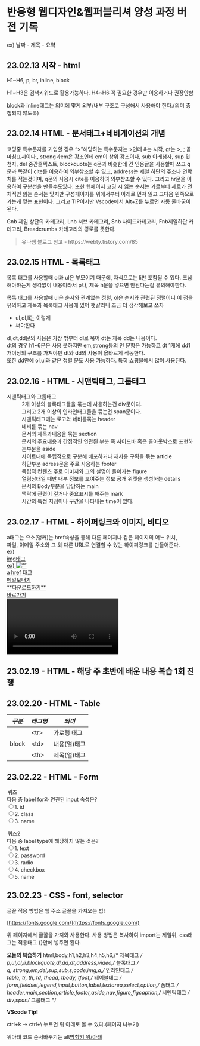 <h1>반응형 웹디자인&웹퍼블리셔 양성 과정 버전 기록</h1>
<p> ex) 날짜 - 제목 - 요약 </p>
<h2> 23.02.13 시작 - html </h2>
<p>H1~H6, p, br, inline, block</p>
<p>H1~H3은 검색키워드로 활용가능하다. H4~H6 꼭 필요한 경우만 이용하거나 권장안함</p>
<p>block과 inline태그는 의미에 맞게 외부/내부 구조로 구성해서 사용해야 한다.(의미 중첩되지 않도록)</p>
<h2> 23.02.14 HTML - 문서태그+네비게이션의 개념 </h2>
<p>코딩중 특수문자를 기입할 경우 “>”해당하는 특수문자는 &gt;인데 &는 시작, gt는 >, ; 끝마침표시이다., strong과em은 강조인데 em이 상위 강조이다, sub 아래첨자, sup 윗첨자, del 중간줄텍스트, blockquote는 q문과 비슷한데 긴 인용글을 사용할때 쓰고 q문과 똑같이 cite를 이용하여 외부참조할 수 있고, address는 제일 하단의 주소나 연락처를 적는것이며, q문의 사용시 cite를 이용하여 외부참조할 수 있다. 그리고 hr문을 이용하여 구분선을 만들수도있다. 또한 웹페이지 코딩 시 읽는 순서는 가로부터 세로가 전체적인 읽는 순서는 맞지만 구성페이지를 위에서부터 아래로 먼저 읽고 그다음 왼쪽으로 가는게 맞는 표현이다. 그리고 TIP이지만 Vscode에서 Alt+Z를 누르면 자동 줄바꿈이 된다.</P>

<p>Gnb 제일 상단의 카테고리, Lnb 서브 카테고리, Snb 사이드카테고리, Fnb제일하단 카테고리, Breadcrumbs 카테고리의 경로를 뜻한다.</p>
<blockquote cite="https://webty.tistory.com/85"> 유나쌤 블로그 참고 - https://webty.tistory.com/85</blockquote>
<h2> 23.02.15 HTML - 목록태그 </h2>
<p>목록 태그를 사용할때 ol과 ul은 부모이기 때문에, 자식으로는 li만 포함될 수 있다. 조심해야하는게 생각없이 내용이라서 p나, 제목 h문을 넣으면 안된다는걸 유의해야한다.</p>
<p>목록 태그를 사용할때 ul은 순서와 관계없는 정렬, ol은 순서와 관련된 정렬이니 이 점을 유의하고 제목과 목록태그 사용에 있어 햇갈리니 조금 더 생각해보고 쓰자</p>
<ul>
  <li>ul,ol,li는 이렇게</li>
  <li>써야한다</li>
</ul>
<p>dl,dt,dd문의 사용은 가장 밖부터 dl로 묶어 dt는 제목 dd는 내용이다.<br>dt의 경우 h1~6문은 사용 못하지만 em,strong등의 인 문항은 가능하고 dt 1개에 dd1개이상의 구조를 가져야만 dt와 dd의 사용이 옳바르게 작동한다.<br>또한 dd안에 ol,ul과 같은 정렬 문도 사용 가능하다. 특히 쇼핑몰에서 많이 사용된다.</p>
<div>
  <h2>23.02.16 - HTML - 시맨틱태그, 그룹태그</h2>
  <dl>
    <dt>시맨틱태그와 그룹태그</dt>
    <dd>
      2개 이상의 블록태그들을 묶는데 사용하는건 div문이다.<br>
      그리고 2개 이상의 인라인태그들을 묶는건 span문이다.<br>
      시맨틱태그에는 로고와 네비를묶는 header<br>
      네비를 묶는 nav<br>
      문서의 제목과내용을 묶는 section<br>
      문서의 주요내용과 간접적인 연관된 부분 즉 사이드바 혹은 콜아웃박스로 표현하는부분을 aside<br>
      사이트내에 독립적으로 구분해 배포하거나 재사용 구획을 묶는 article<br>
      하단부분 adress문을 주로 사용하는 footer<br>
      독립적 컨텐츠 주로 이미지와 그의 설명이 들어가는 figure<br>
      열림상태일 때만 내부 정보를 보여주는 정보 공개 위젯을 생성하는 details<br>
      문서의 Body부분을 담당하는 main<br>
      맥락에 관련이 깊거나 중요표시를 해주는 mark<br>
      시간의 특정 지점이나 구간을 나타내는 time이 있다.
    </dd>
  </dl>
</div>
<h2>23.02.17 - HTML - 하이퍼링크와 이미지, 비디오</h2>
<p>
  a태그는 <a HTML <a>요소(앵커)는 href속성을 통해 다른 페이지나 같은 페이지의 어느 위치,<br>
파일, 이메일 주소와 그 외 다른 URL로 연결할 수 있는 하이퍼링크를 만들어준다.<br>
ex) <a href=”링크주소”><br>
img태그<br>
ex) <img src=”URL” alt=””><br>
a href 태그<br>
<a href=”mailto:메일주소”>메일보내기</a><br>
<a href=”링크” download> **다운로드하기**</a><br>
<a href=”#id”> 바로가기 </a><br>
<video>태그는
autoplay 자동재생, 
muted 음소거(구글정책상 필수로 넣어야한다.), 
loop 반복 재생, 
controls 컨트롤바이있다.
</p>
<h2>23.02.19 - HTML - 해당 주 초반에 배운 내용 복습 1회 진행</h2>
<h2>23.02.20 - HTML - Table</h2>
    <table>
        <thead>
          <tr>
            <th><em>구분</em></th>
            <th><em>태그명</em></th>
            <th><em>의미</em></th>
          </tr>
        </thead>
        <tbody>
          <tr>
            <td rowspan="3">block</td>
            <td>&lt;tr&gt;</td>
            <td>가로행 태그</td>
          </tr>
          <tr>
            <td>&lt;td&gt;</td>
            <td>내용(열)태그</td>
          </tr>
           <tr>
            <td>&lt;th&gt;</td>
            <td>제목(열)태그</td>
          </tr>
       </table>
<h2>23.02.22 - HTML - Form</h2>
<!-- <form action="#" method="포스트,겟">
    <fieldset>
        <legend>이름</legend>
        <input type="텍스트,라디오,체크박스,패스워드,이메일 등등" name="태그이름" placeholder="입력값">
        <input type="라디오" name="라디오태그시작성폼" value="태그값">
        <input type="체크박스" name="라디오태그시작성폼" value="태그값">
    </fieldset>
</form> -->
<form action="#" method="get">
<fieldeset>
<legend>퀴즈</legend>
<span>다음 중 label for와 연관된 input 속성은?</span><br>
<label><input type="radio" name="quiz" value=id">1. id</label><br>
<label><input type="radio" name="quiz" value=class">2. class</label><br>
<label><input type="radio" name="quiz" value=name">3. name</label><br>
</fieldeset>
</form>
  
<form action="#" method="get">
<fieldeset>
<legend>퀴즈2</legend>
<span>다음 중 label type에 해당하지 않는 것은?</span><br>
<label><input type="radio" name="quiz" value=id">1. text</label><br>
<label><input type="radio" name="quiz" value=password">2. password</label><br>
<label><input type="radio" name="quiz" value=radio">3. radio</label><br>
<label><input type="radio" name="quiz" value=checkbox">4. checkbox</label><br>
<label><input type="radio" name="quiz" value=name">5. name</label><br>
</fieldeset>  
<h2>23.02.23 - CSS - font, selector</h2>
글꼴 적용 방법은 웹 주소 글꼴을 가져오는 법!

[https://fonts.google.com/](https://fonts.google.com/)

위 페이지에서 글꼴을 가져와 사용한다. 사용 방법은 복사하여
import는 제일위, css태그는 적용태그 {}안에 넣주면 된다.
  
  **오늘의 복습하기**
html,body,h1,h2,h3,h4,h5,h6,/* 제목태그 */<br>
p,ul,ol,li,blockquote,dl,dd,dt,address,video,/* 블록태그 */<br>
q, strong,em,del,sup,sub,s,code,img,a,/* 인라인태그 */<br>
table, tr, th, td, thead, tbody, tfoot,/* 테이블태그 */<br>
form,fieldset,legend,input,button,label,textarea,select,option,/* 폼태그 */<br>
header,main,section,article,footer,aside,nav,figure,figcaption,/* 시멘틱태그 */<br>
div,span/* 그룹태그 */<br>
  
  **VScode Tip!**

ctrl+k → ctrl+\ 누르면 위 아래로 볼 수 있다.(페이지 나누기)

위아래 코드 순서바꾸기는 alt[방향키 위/아래](https://www.notion.so/9ec0a79cd8414d03b23cc4236392463d)
